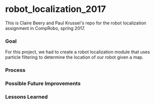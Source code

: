 # robot_localization_2017
This is Claire Beery and Paul Krussel's repo for the robot  localization assignment in CompRobo, spring 2017.

<h3>Goal</h3>

For this project, we had to create a robot localization module that uses particle filtering to determine the location of our robot given a map. 

<h3>Process</h3>

<h3>Possible Future Improvements</h3>

<h3>Lessons Learned</h3>

